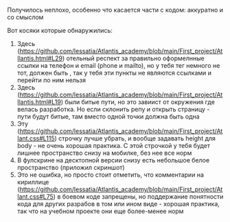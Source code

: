 Получилось неплохо, особенно что касается части с кодом: аккуратно и со смыслом

Вот косяки которые обнаружились:

1. Здесь (https://github.com/lessatia/Atlantis_academy/blob/main/First_project/Atllantis.html#L29) 
отельный респект за правильно оформелнные ссылки на телефон и email (phone и mailto), 
но у тебя тег немного не тот, должен быть <a>, так у тебя эти пункты не являются ссылками и перейти по ним нельзя
2. Здесь (https://github.com/lessatia/Atlantis_academy/blob/main/First_project/Atllantis.html#L19)
 были битые пути, но это завиист от окружения где велась разработка. Но если склонить репу и открыть страницу - пути будут битые,
 там вместо одной точки должна быть одна
3. Эту (https://github.com/lessatia/Atlantis_academy/blob/main/First_project/Atlant.css#L115)
 строчку лучше убрать, и вообще задавать height для body - не очень хорошая практика. 
С этой строчкой у тебя будет лишнее пространство снизу на мобилке, без нее все норм
4. В фулскрине на десктопной версии снизу есть небольшое белое пространство (приложил скриншот)
5. Это не ошибка, но просто стоит отметить, что комментарии на кириллице 
(https://github.com/lessatia/Atlantis_academy/blob/main/First_project/Atlant.css#L75)
 в боевом коде запрещены, но поддержание понятности кода для других разрабов в том или ином виде - хорошая практика, 
так что на учебном проекте они еще более-менее норм
